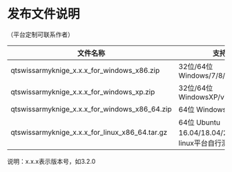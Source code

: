 # 发布文件说明

（平台定制可联系作者）

|文件名称|支持系统|
|----|----|
|qtswissarmyknige_x.x.x_for_windows_x86.zip|32位/64位 Windows/7/8/8.1/10|
|qtswissarmyknige_x.x.x_for_windows_xp.zip|32位/64位 WindowsXP/vista/7/8/8.1/10|
|qtswissarmyknige_x.x.x_for_windows_x86_64.zip|64位 Windows/7/8/8.1/10
|qtswissarmyknige_x.x.x_for_linux_x86_64.tar.gz|64位 Ubuntu 16.04/18.04/20.04（其他linux平台自行测试）|

说明：x.x.x表示版本号，如3.2.0
